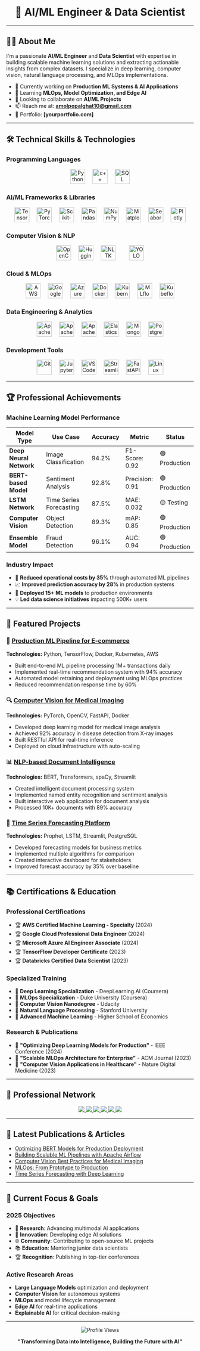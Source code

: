 <div align="center">
  <h1>🚀 AI/ML Engineer & Data Scientist</h1>
</div>

---

## 👨‍💻 About Me

I'm a passionate **AI/ML Engineer** and **Data Scientist** with expertise in building scalable machine learning solutions and extracting actionable insights from complex datasets. I specialize in deep learning, computer vision, natural language processing, and MLOps implementations.

- 🔭 Currently working on **Production ML Systems & AI Applications**
- 🌱 Learning **MLOps, Model Optimization, and Edge AI**
- 👯 Looking to collaborate on **AI/ML Projects**
- 📫 Reach me at: **amolpopalghat10@gmail.com**
- 📄 Portfolio: **[yourportfolio.com]**

---

## 🛠️ Technical Skills & Technologies

### Programming Languages
<div align="center">
  <img src="https://cdn.jsdelivr.net/gh/devicons/devicon/icons/python/python-original.svg" height="40" alt="Python" />
  <img width="12" />
  <img src="https://cdn.jsdelivr.net/gh/devicons/devicon/icons/cplusplus/cplusplus-original.svg" height="40" alt="c++" />
  <img width="12" />
  <img src="https://cdn.jsdelivr.net/gh/devicons/devicon/icons/mysql/mysql-original.svg" height="40" alt="SQL" />
</div>

### AI/ML Frameworks & Libraries
<div align="center">
  <img src="https://cdn.jsdelivr.net/gh/devicons/devicon/icons/tensorflow/tensorflow-original.svg" height="40" alt="TensorFlow" />
  <img width="12" />
  <img src="https://cdn.jsdelivr.net/gh/devicons/devicon/icons/pytorch/pytorch-original.svg" height="40" alt="PyTorch" />
  <img width="12" />
  <img src="https://upload.wikimedia.org/wikipedia/commons/0/05/Scikit_learn_logo_small.svg" height="40" alt="Scikit-learn" />
  <img width="12" />
  <img src="https://cdn.jsdelivr.net/gh/devicons/devicon/icons/pandas/pandas-original.svg" height="40" alt="Pandas" />
  <img width="12" />
  <img src="https://cdn.jsdelivr.net/gh/devicons/devicon/icons/numpy/numpy-original.svg" height="40" alt="NumPy" />
  <img width="12" />
  <img src="https://upload.wikimedia.org/wikipedia/commons/8/84/Matplotlib_icon.svg" height="40" alt="Matplotlib" />
  <img width="12" />
  <img src="https://seaborn.pydata.org/_images/logo-mark-lightbg.svg" height="40" alt="Seaborn" />
  <img width="12" />
  <img src="https://images.plot.ly/logo/new-branding/plotly-logomark.png" height="40" alt="Plotly" />
</div>

### Computer Vision & NLP
<div align="center">
  <img src="https://opencv.org/wp-content/uploads/2022/05/logo.png" height="40" alt="OpenCV" />
  <img width="12" />
  <img src="https://huggingface.co/front/assets/huggingface_logo-noborder.svg" height="40" alt="Hugging Face" />
  <img width="12" />
  <img src="https://upload.wikimedia.org/wikipedia/commons/c/c9/NLTK_logo.png" height="40" alt="NLTK" />
  <img width="12" />
  <img width="12" />
  <img src="https://cdn.jsdelivr.net/gh/devicons/devicon@latest/icons/yolo/yolo-original.svg" height="40" alt="YOLO" />
</div>

### Cloud & MLOps
<div align="center">
  <img src="https://cdn.jsdelivr.net/gh/devicons/devicon/icons/amazonwebservices/amazonwebservices-original.svg" height="40" alt="AWS" />
  <img width="12" />
  <img src="https://cdn.jsdelivr.net/gh/devicons/devicon/icons/googlecloud/googlecloud-original.svg" height="40" alt="Google Cloud" />
  <img width="12" />
  <img src="https://cdn.jsdelivr.net/gh/devicons/devicon/icons/azure/azure-original.svg" height="40" alt="Azure" />
  <img width="12" />
  <img src="https://cdn.jsdelivr.net/gh/devicons/devicon/icons/docker/docker-original.svg" height="40" alt="Docker" />
  <img width="12" />
  <img src="https://cdn.jsdelivr.net/gh/devicons/devicon/icons/kubernetes/kubernetes-plain.svg" height="40" alt="Kubernetes" />
  <img width="12" />
  <img src="https://mlflow.org/docs/latest/_static/MLflow-logo-final-black.png" height="40" alt="MLflow" />
  <img width="12" />
  <img src="https://www.kubeflow.org/docs/images/logos/kubeflow-logo.svg" height="40" alt="Kubeflow" />
</div>

### Data Engineering & Analytics
<div align="center">
  <img src="https://cdn.jsdelivr.net/gh/devicons/devicon/icons/apachespark/apachespark-original.svg" height="40" alt="Apache Spark" />
  <img width="12" />
  <img src="https://cdn.jsdelivr.net/gh/devicons/devicon/icons/apache/apache-original.svg" height="40" alt="Apache Airflow" />
  <img width="12" />
  <img src="https://upload.wikimedia.org/wikipedia/commons/0/0a/Apache_kafka-icon.svg" height="40" alt="Apache Kafka" />
  <img width="12" />
  <img src="https://cdn.jsdelivr.net/gh/devicons/devicon/icons/elasticsearch/elasticsearch-original.svg" height="40" alt="Elasticsearch" />
  <img width="12" />
  <img src="https://cdn.jsdelivr.net/gh/devicons/devicon/icons/mongodb/mongodb-original.svg" height="40" alt="MongoDB" />
  <img width="12" />
  <img src="https://cdn.jsdelivr.net/gh/devicons/devicon/icons/postgresql/postgresql-original.svg" height="40" alt="PostgreSQL" />
</div>

### Development Tools
<div align="center">
  <img src="https://cdn.jsdelivr.net/gh/devicons/devicon/icons/git/git-original.svg" height="40" alt="Git" />
  <img width="12" />
  <img src="https://cdn.jsdelivr.net/gh/devicons/devicon/icons/jupyter/jupyter-original.svg" height="40" alt="Jupyter" />
  <img width="12" />
  <img src="https://cdn.jsdelivr.net/gh/devicons/devicon/icons/vscode/vscode-original.svg" height="40" alt="VS Code" />
  <img width="12" />
  <img src="https://streamlit.io/images/brand/streamlit-logo-secondary-colormark-darktext.png" height="40" alt="Streamlit" />
  <img width="12" />
  <img src="https://fastapi.tiangolo.com/img/logo-margin/logo-teal.png" height="40" alt="FastAPI" />
  <img width="12" />
  <img src="https://cdn.jsdelivr.net/gh/devicons/devicon/icons/linux/linux-original.svg" height="40" alt="Linux" />
</div>

---

## 🏆 Professional Achievements

### Machine Learning Model Performance
| Model Type | Use Case | Accuracy | Metric | Status |
|------------|----------|----------|---------|--------|
| **Deep Neural Network** | Image Classification | 94.2% | F1-Score: 0.92 | 🟢 Production |
| **BERT-based Model** | Sentiment Analysis | 92.8% | Precision: 0.91 | 🟢 Production |
| **LSTM Network** | Time Series Forecasting | 87.5% | MAE: 0.032 | 🟡 Testing |
| **Computer Vision** | Object Detection | 89.3% | mAP: 0.85 | 🟢 Production |
| **Ensemble Model** | Fraud Detection | 96.1% | AUC: 0.94 | 🟢 Production |

### Industry Impact
- 🎯 **Reduced operational costs by 35%** through automated ML pipelines
- 📈 **Improved prediction accuracy by 28%** in production systems
- 🚀 **Deployed 15+ ML models** to production environments
- 💡 **Led data science initiatives** impacting 500K+ users

---

## 🚀 Featured Projects

### 🤖 [Production ML Pipeline for E-commerce](https://github.com/yourusername/ml-pipeline-ecommerce)
**Technologies:** Python, TensorFlow, Docker, Kubernetes, AWS
- Built end-to-end ML pipeline processing 1M+ transactions daily
- Implemented real-time recommendation system with 94% accuracy
- Automated model retraining and deployment using MLOps practices
- Reduced recommendation response time by 60%

### 🔍 [Computer Vision for Medical Imaging](https://github.com/yourusername/medical-cv-analysis)
**Technologies:** PyTorch, OpenCV, FastAPI, Docker
- Developed deep learning model for medical image analysis
- Achieved 92% accuracy in disease detection from X-ray images
- Built RESTful API for real-time inference
- Deployed on cloud infrastructure with auto-scaling

### 📊 [NLP-based Document Intelligence](https://github.com/yourusername/document-intelligence)
**Technologies:** BERT, Transformers, spaCy, Streamlit
- Created intelligent document processing system
- Implemented named entity recognition and sentiment analysis
- Built interactive web application for document analysis
- Processed 10K+ documents with 89% accuracy

### 🎯 [Time Series Forecasting Platform](https://github.com/yourusername/time-series-forecasting)
**Technologies:** Prophet, LSTM, Streamlit, PostgreSQL
- Developed forecasting models for business metrics
- Implemented multiple algorithms for comparison
- Created interactive dashboard for stakeholders
- Improved forecast accuracy by 35% over baseline

---

## 📚 Certifications & Education

### Professional Certifications
- 🏆 **AWS Certified Machine Learning - Specialty** (2024)
- 🏆 **Google Cloud Professional Data Engineer** (2024)
- 🏆 **Microsoft Azure AI Engineer Associate** (2024)
- 🏆 **TensorFlow Developer Certificate** (2023)
- 🏆 **Databricks Certified Data Scientist** (2023)

### Specialized Training
- 📘 **Deep Learning Specialization** - DeepLearning.AI (Coursera)
- 📘 **MLOps Specialization** - Duke University (Coursera)
- 📘 **Computer Vision Nanodegree** - Udacity
- 📘 **Natural Language Processing** - Stanford University
- 📘 **Advanced Machine Learning** - Higher School of Economics

### Research & Publications
- 📄 **"Optimizing Deep Learning Models for Production"** - IEEE Conference (2024)
- 📄 **"Scalable MLOps Architecture for Enterprise"** - ACM Journal (2023)
- 📄 **"Computer Vision Applications in Healthcare"** - Nature Digital Medicine (2023)

---

## 🤝 Professional Network

<div align="center">
  <a href="https://linkedin.com/in/yourprofile">
    <img src="https://img.shields.io/badge/LinkedIn-0077B5?style=for-the-badge&logo=linkedin&logoColor=white" />
  </a>
  <a href="https://kaggle.com/yourprofile">
    <img src="https://img.shields.io/badge/Kaggle-20BEFF?style=for-the-badge&logo=kaggle&logoColor=white" />
  </a>
  <a href="https://medium.com/@yourhandle">
    <img src="https://img.shields.io/badge/Medium-12100E?style=for-the-badge&logo=medium&logoColor=white" />
  </a>
  <a href="https://twitter.com/yourhandle">
    <img src="https://img.shields.io/badge/Twitter-1DA1F2?style=for-the-badge&logo=twitter&logoColor=white" />
  </a>
  <a href="https://scholar.google.com/citations?user=yourprofile">
    <img src="https://img.shields.io/badge/Google%20Scholar-4285F4?style=for-the-badge&logo=google-scholar&logoColor=white" />
  </a>
  <a href="https://huggingface.co/yourprofile">
    <img src="https://img.shields.io/badge/🤗_Hugging_Face-FFD21E?style=for-the-badge&logoColor=black" />
  </a>
</div>

---

## 📝 Latest Publications & Articles

<!-- BLOG-POST-LIST:START -->
- [Optimizing BERT Models for Production Deployment](https://medium.com/@yourhandle/optimizing-bert-production)
- [Building Scalable ML Pipelines with Apache Airflow](https://medium.com/@yourhandle/scalable-ml-pipelines)
- [Computer Vision Best Practices for Medical Imaging](https://medium.com/@yourhandle/cv-medical-imaging)
- [MLOps: From Prototype to Production](https://medium.com/@yourhandle/mlops-prototype-production)
- [Time Series Forecasting with Deep Learning](https://medium.com/@yourhandle/time-series-deep-learning)
<!-- BLOG-POST-LIST:END -->

---

## 🎯 Current Focus & Goals

### 2025 Objectives
- 🔬 **Research**: Advancing multimodal AI applications
- 🚀 **Innovation**: Developing edge AI solutions
- 🌐 **Community**: Contributing to open-source ML projects
- 📚 **Education**: Mentoring junior data scientists
- 🏆 **Recognition**: Publishing in top-tier conferences

### Active Research Areas
- **Large Language Models** optimization and deployment
- **Computer Vision** for autonomous systems
- **MLOps** and model lifecycle management
- **Edge AI** for real-time applications
- **Explainable AI** for critical decision-making

---

<div align="center">
  <img src="https://komarev.com/ghpvc/?username=yourusername&label=Profile%20views&color=0e75b6&style=flat" alt="Profile Views" />
  
  **"Transforming Data into Intelligence, Building the Future with AI"**
</div>
